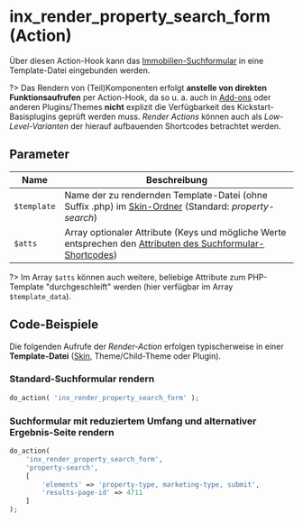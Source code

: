 # inx_render_property_search_form (Action)

Über diesen Action-Hook kann das [Immobilien-Suchformular](/komponenten/suchformular) in eine Template-Datei eingebunden werden.

?> Das Rendern von (Teil)Komponenten erfolgt **anstelle von direkten Funktionsaufrufen** per Action-Hook, da so u. a. auch in [Add-ons](/add-ons) oder anderen Plugins/Themes **nicht** explizit die Verfügbarkeit des Kickstart-Basisplugins geprüft werden muss. *Render Actions* können auch als *Low-Level-Varianten* der hierauf aufbauenden Shortcodes betrachtet werden.

## Parameter

| Name | Beschreibung |
| ---- | ------------ |
| `$template` | Name der zu rendernden Template-Datei (ohne Suffix .php) im [Skin-Ordner](skins#ordner) (Standard: *property-search*) |
| `$atts` | Array optionaler Attribute (Keys und mögliche Werte entsprechen den [Attributen des Suchformular-Shortcodes](/komponenten/suchformular#attribute)) |

?> Im Array `$atts` können auch weitere, beliebige Attribute zum PHP-Template "durchgeschleift" werden (hier verfügbar im Array `$template_data`).

## Code-Beispiele

Die folgenden Aufrufe der *Render-Action* erfolgen typischerweise in einer **Template-Datei** ([Skin](skins), Theme/Child-Theme oder Plugin).

### Standard-Suchformular rendern

```php
do_action( 'inx_render_property_search_form' );
```

### Suchformular mit reduziertem Umfang und alternativer Ergebnis-Seite rendern

```php
do_action(
	'inx_render_property_search_form',
	'property-search',
	[
		'elements' => 'property-type, marketing-type, submit',
		'results-page-id' => 4711
	]
);
```

[](_backlink.md ':include')